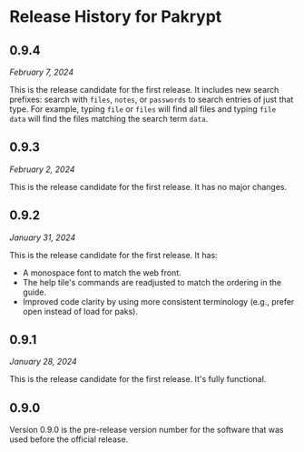 # Release History for Pakrypt

<!--
## 1.0.0

*February 7, 2024*

Version 1.0.0 is the first official release of Pakrypt. It includes functionality for creating encrypted passwords, notes, and files locally on your device. Check out the [user guide](https://www.pakrypt.com/guide.html) to get a feel of what is possible with the app. Happy encrypting!
-->

## 0.9.4

*February 7, 2024*

This is the release candidate for the first release. It includes new search prefixes: search with `files`, `notes`, or `passwords` to search entries of just that type. For example, typing `file` or `files` will find all files and typing `file data` will find the files matching the search term `data`.

## 0.9.3

*February 2, 2024*

This is the release candidate for the first release. It has no major changes.

## 0.9.2

*January 31, 2024*

This is the release candidate for the first release. It has:

* A monospace font to match the web front.
* The help tile's commands are readjusted to match the ordering in the guide.
* Improved code clarity by using more consistent terminology (e.g., prefer open instead of load for paks).

## 0.9.1

*January 28, 2024*

This is the release candidate for the first release. It's fully functional.

## 0.9.0

Version 0.9.0 is the pre-release version number for the software that was used before the official release.
